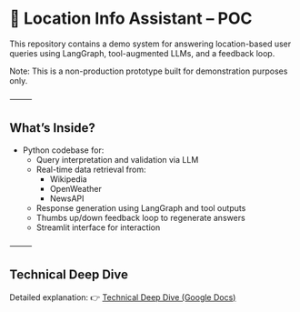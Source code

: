 # 📍 Location Info Assistant – POC

This repository contains a demo system for answering location-based user queries using LangGraph, tool-augmented LLMs, and a feedback loop.

Note: This is a non-production prototype built for demonstration purposes only.

⸻

## What’s Inside?
- Python codebase for:
	-	Query interpretation and validation via LLM
	-	Real-time data retrieval from:
	    -	Wikipedia
	    -	OpenWeather
	    -	NewsAPI
	-	Response generation using LangGraph and tool outputs
	-	Thumbs up/down feedback loop to regenerate answers
	-	Streamlit interface for interaction

⸻

##  Technical Deep Dive

Detailed explanation:
👉 [Technical Deep Dive (Google Docs)](https://docs.google.com/document/d/1aqX-QYqPiEILZETsbIH6kK2gfT55a9uzqh3CRRb_bTo/edit?usp=sharing)